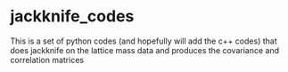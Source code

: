 # jackknife_codes
This is a set of python codes (and hopefully will add the c++ codes) that does jackknife on the lattice mass data and produces the covariance and correlation matrices 
